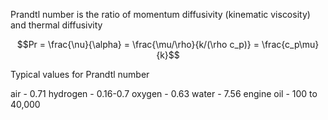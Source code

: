 Prandtl number is the ratio of momentum diffusivity (kinematic viscosity) and thermal diffusivity


$$Pr = \frac{\nu}{\alpha} = \frac{\mu/\rho}{k/(\rho c_p)} = \frac{c_p\mu}{k}$$

Typical values for Prandtl number

air - 0.71
hydrogen - 0.16-0.7
oxygen - 0.63
water - 7.56
engine oil - 100 to 40,000

